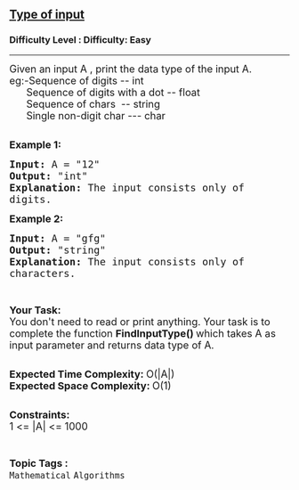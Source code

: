 <h2><a href="https://www.geeksforgeeks.org/problems/type-of-input5910/1?page=14&status=unsolved&sortBy=accuracy">Type of input</a></h2><h3>Difficulty Level : Difficulty: Easy</h3><hr><div class="problems_problem_content__Xm_eO"><p><span style="font-size:18px">Given an input A&nbsp;, print the data type of the input A.<br>
eg:-Sequence of digits -- int<br>
&nbsp; &nbsp; &nbsp; Sequence of digits with a dot -- float<br>
&nbsp; &nbsp; &nbsp; Sequence of chars&nbsp; -- string<br>
&nbsp; &nbsp; &nbsp; Single non-digit char --- char</span><br>
&nbsp;</p>

<p><span style="font-size:18px"><strong>Example 1:</strong></span></p>

<pre><span style="font-size:18px"><strong>Input: </strong>A = "12"
<strong>Output: </strong>"int"
<strong>Explanation: </strong>The input consists only of
digits.</span>
</pre>

<p><span style="font-size:18px"><strong>Example 2:</strong></span></p>

<pre><span style="font-size:18px"><strong>Input: </strong>A = "gfg"
<strong>Output: </strong>"string"
<strong>Explanation: </strong>The input consists only of
characters.</span>
</pre>

<p>&nbsp;</p>

<p><span style="font-size:18px"><strong>Your Task:</strong><br>
You don't need to read or print anything. Your task is to complete the function&nbsp;<strong>FindInputType()&nbsp;</strong>which takes A as input parameter and returns data type of A.</span><br>
&nbsp;</p>

<p><span style="font-size:18px"><strong>Expected Time Complexity:&nbsp;</strong>O(|A|)<br>
<strong>Expected Space Complexity:&nbsp;</strong>O(1)</span><br>
&nbsp;</p>

<p><span style="font-size:18px"><strong>Constraints:</strong><br>
1 &lt;= |A| &lt;= 1000</span></p>
</div><br><p><span style=font-size:18px><strong>Topic Tags : </strong><br><code>Mathematical</code>&nbsp;<code>Algorithms</code>&nbsp;